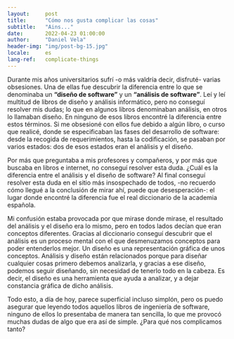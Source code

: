 ```yaml
---
layout:     post
title:      "Cómo nos gusta complicar las cosas"
subtitle:   "Ains..."
date:       2022-04-23 01:00:00
author:     "Daniel Vela"
header-img: "img/post-bg-15.jpg"
locale:     es
lang-ref:   complicate-things
---
```


Durante mis años universitarios sufrí -o más valdría decir, disfruté- varias obsesiones. Una de ellas fue descubrir la diferencia entre lo que se denominaba un **“diseño de software”** y un **“análisis de software”**. Leí y leí multitud de libros de diseño y análisis informático, pero no conseguí resolver mis dudas; lo que en algunos libros denominaban análisis, en otros lo llamaban diseño. En ninguno de esos libros encontré la diferencia entre estos términos. Si me obsesioné con ellos fue debido a algún libro, o curso que realicé, donde se especificaban las fases del desarrollo de software: desde la recogida de requerimientos, hasta la codificación, se pasaban por varios estados: dos de esos estados eran el análisis y el diseño.

Por más que preguntaba a mis profesores y compañeros, y por más que buscaba en libros e internet, no conseguí resolver esta duda. ¿Cuál es la diferencia entre el análisis y el diseño de software? Al final conseguí resolver esta duda en el sitio más insospechado de todos, -no recuerdo cómo llegué a la conclusión de mirar ahí, puede que desesperación-: el lugar donde encontré la diferencia fue el real diccionario de la academia española.

Mi confusión estaba provocada por que mirase donde mirase, el resultado del análisis y el diseño era lo mismo, pero en todos lados decían que eran conceptos diferentes. Gracias al diccionario conseguí descubrir que el análisis es un proceso mental con el que desmenuzamos conceptos para poder entenderlos mejor. Un diseño es una representación gráfica de unos conceptos. Análisis y diseño están relacionados porque para diseñar cualquier cosas primero debemos analizarla, y gracias a ese diseño, podemos seguir diseñando, sin necesidad de tenerlo todo en la cabeza. Es decir, el diseño es una herramienta que ayuda a analizar, y a dejar constancia gráfica de dicho análisis.

Todo esto, a día de hoy, parece superficial incluso simplón, pero os puedo asegurar que leyendo todos aquellos libros de ingeniería de software, ninguno de ellos lo presentaba de manera tan sencilla, lo que me provocó muchas dudas de algo que era así de simple. ¿Para qué nos complicamos tanto? 